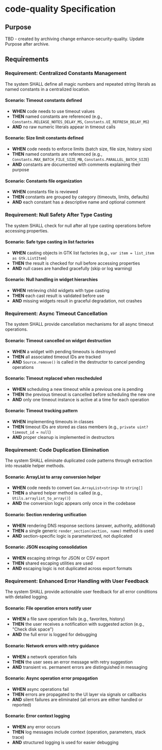 # code-quality Specification

## Purpose
TBD - created by archiving change enhance-security-quality. Update Purpose after archive.
## Requirements
### Requirement: Centralized Constants Management
The system SHALL define all magic numbers and repeated string literals as named constants in a centralized location.

#### Scenario: Timeout constants defined
- **WHEN** code needs to use timeout values
- **THEN** named constants are referenced (e.g., `Constants.RELEASE_NOTES_DELAY_MS`, `Constants.UI_REFRESH_DELAY_MS`)
- **AND** no raw numeric literals appear in timeout calls

#### Scenario: Size limit constants defined
- **WHEN** code needs to enforce limits (batch size, file size, history size)
- **THEN** named constants are referenced (e.g., `Constants.MAX_BATCH_FILE_SIZE_MB`, `Constants.PARALLEL_BATCH_SIZE`)
- **AND** constants are documented with comments explaining their purpose

#### Scenario: Constants file organization
- **WHEN** constants file is reviewed
- **THEN** constants are grouped by category (timeouts, limits, defaults)
- **AND** each constant has a descriptive name and optional comment

### Requirement: Null Safety After Type Casting
The system SHALL check for null after all type casting operations before accessing properties.

#### Scenario: Safe type casting in list factories
- **WHEN** casting objects in GTK list factories (e.g., `var item = list_item as Gtk.ListItem`)
- **THEN** the result is checked for null before accessing properties
- **AND** null cases are handled gracefully (skip or log warning)

#### Scenario: Null handling in widget hierarchies
- **WHEN** retrieving child widgets with type casting
- **THEN** each cast result is validated before use
- **AND** missing widgets result in graceful degradation, not crashes

### Requirement: Async Timeout Cancellation
The system SHALL provide cancellation mechanisms for all async timeout operations.

#### Scenario: Timeout cancelled on widget destruction
- **WHEN** a widget with pending timeouts is destroyed
- **THEN** all associated timeout IDs are tracked
- **AND** `Source.remove()` is called in the destructor to cancel pending operations

#### Scenario: Timeout replaced when rescheduled
- **WHEN** scheduling a new timeout while a previous one is pending
- **THEN** the previous timeout is cancelled before scheduling the new one
- **AND** only one timeout instance is active at a time for each operation

#### Scenario: Timeout tracking pattern
- **WHEN** implementing timeouts in classes
- **THEN** timeout IDs are stored as class members (e.g., `private uint? timeout_id = null`)
- **AND** proper cleanup is implemented in destructors

### Requirement: Code Duplication Elimination
The system SHALL eliminate duplicated code patterns through extraction into reusable helper methods.

#### Scenario: ArrayList to array conversion helper
- **WHEN** code needs to convert `Gee.ArrayList<string>` to `string[]`
- **THEN** a shared helper method is called (e.g., `Utils.arraylist_to_array()`)
- **AND** the conversion logic appears only once in the codebase

#### Scenario: Section rendering unification
- **WHEN** rendering DNS response sections (answer, authority, additional)
- **THEN** a single generic `render_section(section, name)` method is used
- **AND** section-specific logic is parameterized, not duplicated

#### Scenario: JSON escaping consolidation
- **WHEN** escaping strings for JSON or CSV export
- **THEN** shared escaping utilities are used
- **AND** escaping logic is not duplicated across export formats

### Requirement: Enhanced Error Handling with User Feedback
The system SHALL provide actionable user feedback for all error conditions with detailed logging.

#### Scenario: File operation errors notify user
- **WHEN** a file save operation fails (e.g., favorites, history)
- **THEN** the user receives a notification with suggested action (e.g., "Check disk space")
- **AND** the full error is logged for debugging

#### Scenario: Network errors with retry guidance
- **WHEN** a network operation fails
- **THEN** the user sees an error message with retry suggestion
- **AND** transient vs. permanent errors are distinguished in messaging

#### Scenario: Async operation error propagation
- **WHEN** async operations fail
- **THEN** errors are propagated to the UI layer via signals or callbacks
- **AND** silent failures are eliminated (all errors are either handled or reported)

#### Scenario: Error context logging
- **WHEN** any error occurs
- **THEN** log messages include context (operation, parameters, stack trace)
- **AND** structured logging is used for easier debugging

